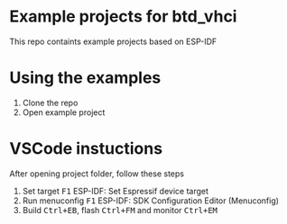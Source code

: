 # Example projects for btd_vhci
This repo containts example projects based on ESP-IDF 

# Using the examples
1. Clone the repo
2. Open example project

# VSCode instuctions
After opening project folder, follow these steps
1. Set target <kbd>F1</kbd> ESP-IDF: Set Espressif device target
2. Run menuconfig <kbd>F1</kbd> ESP-IDF: SDK Configuration Editor (Menuconfig)
3. Build <kbd>Ctrl+E</kbd><kbd>B</kbd>, flash <kbd>Ctrl+F</kbd><kbd>M</kbd> and monitor <kbd>Ctrl+E</kbd><kbd>M</kbd>
